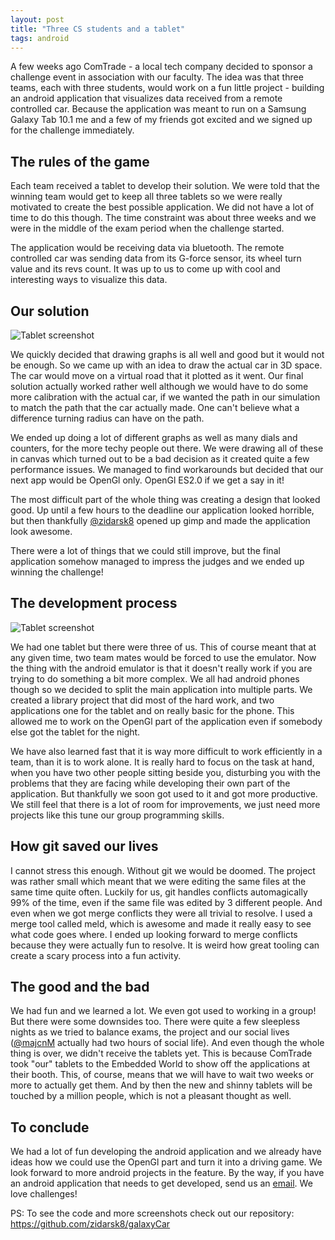 ```yaml
---
layout: post
title: "Three CS students and a tablet"
tags: android
---
```



A few weeks ago ComTrade - a local tech company decided to sponsor a challenge event in association with our faculty. The idea was that three teams, each with three students, would work on a fun little project - building an android application that visualizes data received from a remote controlled car. Because the application was meant to run on a Samsung Galaxy Tab 10.1 me and a few of my friends got excited and we signed up for the challenge immediately. 

The rules of the game
---------------------

Each team received a tablet to develop their solution. We were told that the winning team would get to keep all three tablets so we were really motivated to create the best possible application. We did not have a lot of time to do this though. The time constraint was about three weeks and we were in the middle of the exam period when the challenge started.

The application would be receiving data via bluetooth. The remote controlled car was sending data from its G-force sensor, its wheel turn value and its revs count. It was up to us to come up with cool and interesting ways to visualize this data.

Our solution
------------

![Tablet screenshot](/assets/pics/three-student-one-tablet-2.png)

We quickly decided that drawing graphs is all well and good but it would not be enough. So we came up with an idea to draw the actual car in 3D space. The car would move on a virtual road that it plotted as it went. Our final solution actually worked rather well although we would have to do some more calibration with the actual car, if we wanted the path in our simulation to match the path that the car actually made. One can't believe what a difference turning radius can have on the path.

We ended up doing a lot of different graphs as well as many dials and counters, for the more techy people out there. We were drawing all of these in canvas which turned out to be a bad decision as it created quite a few performance issues. We managed to find workarounds but decided that our next app would be OpenGl only. OpenGl ES2.0 if we get a say in it!

The most difficult part of the whole thing was creating a design that looked good. Up until a few hours to the deadline our application looked horrible, but then thankfully [@zidarsk8](https://twitter.com/#!/zidarsk8) opened up gimp and made the application look awesome.

There were a lot of things that we could still improve, but the final application somehow managed to impress the judges and we ended up winning the challenge!

The development process
-------------------

![Tablet screenshot](/assets/pics/three-student-one-tablet-1.png)

We had one tablet but there were three of us. This of course meant that at any given time, two team mates would be forced to use the emulator. Now the thing with the android emulator is that it doesn't really work if you are trying to do something a bit more complex. We all had android phones though so we decided to split the main application into multiple parts. We created a library project that did most of the hard work, and two applications one for the tablet and on really basic for the phone. This allowed me to work on the OpenGl part of the application even if somebody else got the tablet for the night.

We have also learned fast that it is way more difficult to work efficiently in a team, than it is to work alone. It is really hard to focus on the task at hand, when you have two other people sitting beside you, disturbing you with the problems that they are facing while developing their own part of the application. But thankfully we soon got used to it and got more productive. We still feel that there is a lot of room for improvements, we just need more projects like this tune our group programming skills.

How git saved our lives
-------------------

I cannot stress this enough. Without git we would be doomed. The project was rather small which meant that we were editing the same files at the same time quite often. Luckily for us, git handles conflicts automagically 99% of the time, even if the same file was edited by 3 different people. And even when we got merge conflicts they were all trivial to resolve. I used a merge tool called meld, which is awesome and made it really easy to see what code goes where. I ended up looking forward to merge conflicts because they were actually fun to resolve. It is weird how great tooling can create a scary process into a fun activity.

The good and the bad
--------------------

We had fun and we learned a lot. We even got used to working in a group! But there were some downsides too. There were quite a few sleepless nights as we tried to balance exams, the project and our social lives ([@majcnM](https://twitter.com/#!/majcnm) actually had two hours of social life). And even though the whole thing is over, we didn't receive the tablets yet. This is because ComTrade took "our" tablets to the Embedded World to show off the applications at their booth. This, of course, means that we will have to wait two weeks or more to actually get them. And by then the new and shinny tablets will be touched by a million people, which is not a pleasant thought as well.

To conclude
----------

We had a lot of fun developing the android application and we already have ideas how we could use the OpenGl part and turn it into a driving game. We look forward to more android projects in the feature. By the way, if you have an android application that needs to get developed, send us an [email](mailto:smotko@smotko.si). We love challenges!

PS: To see the code and more screenshots check out our repository: <https://github.com/zidarsk8/galaxyCar>
